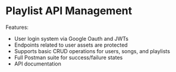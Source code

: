 # Playlist API Management

Features:

- User login system via Google Oauth and JWTs
- Endpoints related to user assets are protected
- Supports basic CRUD operations for users, songs, and playlists
- Full Postman suite for success/failure states
- API documentation